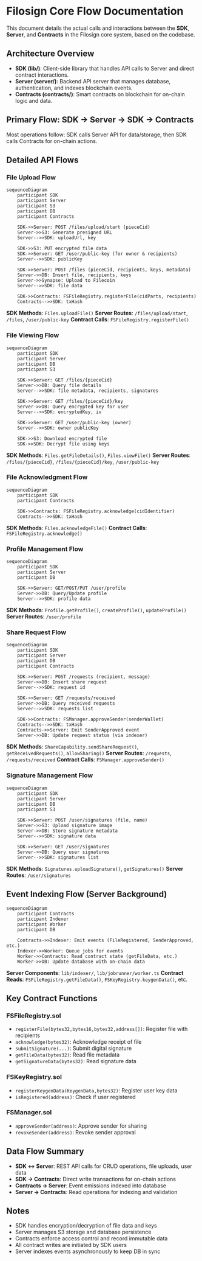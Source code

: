 # Filosign Core Flow Documentation

This document details the actual calls and interactions between the **SDK**, **Server**, and **Contracts** in the Filosign core system, based on the codebase.

## Architecture Overview

- **SDK (lib/)**: Client-side library that handles API calls to Server and direct contract interactions.
- **Server (server/)**: Backend API server that manages database, authentication, and indexes blockchain events.
- **Contracts (contracts/)**: Smart contracts on blockchain for on-chain logic and data.

## Primary Flow: SDK → Server → SDK → Contracts

Most operations follow: SDK calls Server API for data/storage, then SDK calls Contracts for on-chain actions.

## Detailed API Flows

### File Upload Flow

```mermaid
sequenceDiagram
    participant SDK
    participant Server
    participant S3
    participant DB
    participant Contracts

    SDK->>Server: POST /files/upload/start (pieceCid)
    Server->>S3: Generate presigned URL
    Server-->>SDK: uploadUrl, key

    SDK->>S3: PUT encrypted file data
    SDK->>Server: GET /user/public-key (for owner & recipients)
    Server-->>SDK: publicKey

    SDK->>Server: POST /files (pieceCid, recipients, keys, metadata)
    Server->>DB: Insert file, recipients, keys
    Server->>Synapse: Upload to Filecoin
    Server-->>SDK: file data

    SDK->>Contracts: FSFileRegistry.registerFile(cidParts, recipients)
    Contracts-->>SDK: txHash
```

**SDK Methods**: `Files.uploadFile()`
**Server Routes**: `/files/upload/start`, `/files`, `/user/public-key`
**Contract Calls**: `FSFileRegistry.registerFile()`

### File Viewing Flow

```mermaid
sequenceDiagram
    participant SDK
    participant Server
    participant DB
    participant S3

    SDK->>Server: GET /files/{pieceCid}
    Server->>DB: Query file details
    Server-->>SDK: file metadata, recipients, signatures

    SDK->>Server: GET /files/{pieceCid}/key
    Server->>DB: Query encrypted key for user
    Server-->>SDK: encryptedKey, iv

    SDK->>Server: GET /user/public-key (owner)
    Server-->>SDK: owner publicKey

    SDK->>S3: Download encrypted file
    SDK->>SDK: Decrypt file using keys
```

**SDK Methods**: `Files.getFileDetails()`, `Files.viewFile()`
**Server Routes**: `/files/{pieceCid}`, `/files/{pieceCid}/key`, `/user/public-key`

### File Acknowledgment Flow

```mermaid
sequenceDiagram
    participant SDK
    participant Contracts

    SDK->>Contracts: FSFileRegistry.acknowledge(cidIdentifier)
    Contracts-->>SDK: txHash
```

**SDK Methods**: `Files.acknowledgeFile()`
**Contract Calls**: `FSFileRegistry.acknowledge()`

### Profile Management Flow

```mermaid
sequenceDiagram
    participant SDK
    participant Server
    participant DB

    SDK->>Server: GET/POST/PUT /user/profile
    Server->>DB: Query/Update profile
    Server-->>SDK: profile data
```

**SDK Methods**: `Profile.getProfile()`, `createProfile()`, `updateProfile()`
**Server Routes**: `/user/profile`

### Share Request Flow

```mermaid
sequenceDiagram
    participant SDK
    participant Server
    participant DB
    participant Contracts

    SDK->>Server: POST /requests (recipient, message)
    Server->>DB: Insert share request
    Server-->>SDK: request id

    SDK->>Server: GET /requests/received
    Server->>DB: Query received requests
    Server-->>SDK: requests list

    SDK->>Contracts: FSManager.approveSender(senderWallet)
    Contracts-->>SDK: txHash
    Contracts->>Server: Emit SenderApproved event
    Server->>DB: Update request status (via indexer)
```

**SDK Methods**: `ShareCapability.sendShareRequest()`, `getReceivedRequests()`, `allowSharing()`
**Server Routes**: `/requests`, `/requests/received`
**Contract Calls**: `FSManager.approveSender()`

### Signature Management Flow

```mermaid
sequenceDiagram
    participant SDK
    participant Server
    participant DB
    participant S3

    SDK->>Server: POST /user/signatures (file, name)
    Server->>S3: Upload signature image
    Server->>DB: Store signature metadata
    Server-->>SDK: signature data

    SDK->>Server: GET /user/signatures
    Server->>DB: Query user signatures
    Server-->>SDK: signatures list
```

**SDK Methods**: `Signatures.uploadSignature()`, `getSignatures()`
**Server Routes**: `/user/signatures`

## Event Indexing Flow (Server Background)

```mermaid
sequenceDiagram
    participant Contracts
    participant Indexer
    participant Worker
    participant DB

    Contracts->>Indexer: Emit events (FileRegistered, SenderApproved, etc.)
    Indexer->>Worker: Queue jobs for events
    Worker->>Contracts: Read contract state (getFileData, etc.)
    Worker->>DB: Update database with on-chain data
```

**Server Components**: `lib/indexer/`, `lib/jobrunner/worker.ts`
**Contract Reads**: `FSFileRegistry.getFileData()`, `FSKeyRegistry.keygenData()`, etc.

## Key Contract Functions

### FSFileRegistry.sol
- `registerFile(bytes32,bytes16,bytes32,address[])`: Register file with recipients
- `acknowledge(bytes32)`: Acknowledge receipt of file
- `submitSignature(...)`: Submit digital signature
- `getFileData(bytes32)`: Read file metadata
- `getSignatureData(bytes32)`: Read signature data

### FSKeyRegistry.sol
- `registerKeygenData(KeygenData,bytes32)`: Register user key data
- `isRegistered(address)`: Check if user registered

### FSManager.sol
- `approveSender(address)`: Approve sender for sharing
- `revokeSender(address)`: Revoke sender approval

## Data Flow Summary

- **SDK ↔ Server**: REST API calls for CRUD operations, file uploads, user data
- **SDK → Contracts**: Direct write transactions for on-chain actions
- **Contracts → Server**: Event emissions indexed into database
- **Server → Contracts**: Read operations for indexing and validation

## Notes

- SDK handles encryption/decryption of file data and keys
- Server manages S3 storage and database persistence
- Contracts enforce access control and record immutable data
- All contract writes are initiated by SDK users
- Server indexes events asynchronously to keep DB in sync